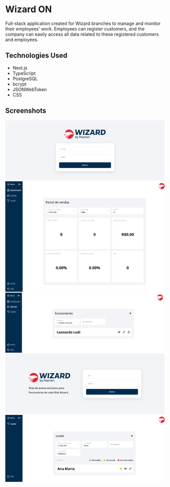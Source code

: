 # Wizard ON

Full-stack application created for Wizard branches to manage and monitor their employees' work. Employees can register customers, and the company can easily access all data related to these registered customers and employees.

## Technologies Used

- Next.js
- TypeScript
- PostgreSQL
- bcrypt
- JSONWebToken
- CSS

## Screenshots

![Company's login](./images/company-login.png)
![Company's dashboard](./images/dashboard.png)
![Company's employees](./images/equipe.png)
![Employee's login](./images/funcionario-login.png)
![Employee's lead](./images/funcionario-leads.png)
